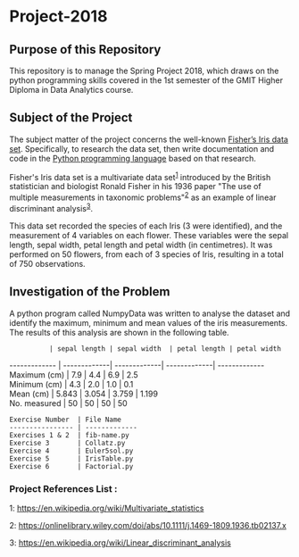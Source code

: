 # Project-2018
## Purpose of this Repository
This repository is to manage the Spring Project 2018, which draws on the python programming skills covered in the 1st semester of the GMIT Higher Diploma in Data Analytics course.

## Subject of the Project
The subject matter of the project concerns the well-known [Fisher’s Iris data set](http://archive.ics.uci.edu/ml/datasets/Iris). Specifically, to research the data set, then write documentation and code in the [Python programming language](https://www.python.org) based on that research.

Fisher's Iris data set is a multivariate data set<sup>[1](https://en.wikipedia.org/wiki/Multivariate_statistics)</sup> introduced by the British statistician and biologist Ronald Fisher in his 1936 paper "The use of multiple measurements in taxonomic problems"<sup>[2](https://onlinelibrary.wiley.com/doi/abs/10.1111/j.1469-1809.1936.tb02137.x)</sup> as an example of linear discriminant analysis<sup>[3](https://en.wikipedia.org/wiki/Linear_discriminant_analysis)</sup>.

This data set recorded the species of each Iris (3 were identified), and the measurement of 4 variables on each flower. These variables were the sepal length, sepal width, petal length and petal width (in centimetres). It was performed on 50 flowers, from each of 3 species of Iris, resulting in a total of 750 observations.

## Investigation of the Problem
A python program called NumpyData was written to analyse the dataset and identify the maximum, minimum and mean values of the iris measurements. The results of this analysis are shown in the following table.

              | sepal length | sepal width  | petal length | petal width
------------- | -------------| -------------| -------------| -------------
Maximum (cm)  |     7.9      |      4.4     |     6.9      |      2.5    
Minimum (cm)  |     4.3      |      2.0     |     1.0      |      0.1   
Mean    (cm)  |     5.843    |      3.054   |     3.759    |      1.199    
No. measured  |     50       |      50      |     50       |      50


    Exercise Number  | File Name    
    ---------------- | -------------
    Exercises 1 & 2  | fib-name.py 
    Exercise 3       | Collatz.py 
    Exercise 4       | Euler5sol.py
    Exercise 5       | IrisTable.py
    Exercise 6       | Factorial.py











### Project References List :

1: https://en.wikipedia.org/wiki/Multivariate_statistics

2: https://onlinelibrary.wiley.com/doi/abs/10.1111/j.1469-1809.1936.tb02137.x

3: https://en.wikipedia.org/wiki/Linear_discriminant_analysis

